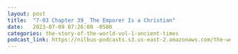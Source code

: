 ```yaml
---
layout: post
title:  "7-03 Chapter 39_ The Emporer Is a Christian"
date:   2023-07-09 07:26:00 -0500
categories: the-story-of-the-world-vol-1-ancient-times
podcast_link: https://nilbus-podcasts.s3.us-east-2.amazonaws.com/the-well-trained-mind/The%20Story%20of%20the%20World%20Vol.%201%20Ancient%20Times/7-03%20Chapter%2039_%20The%20Emporer%20Is%20a%20Christian.mp3
---
```


